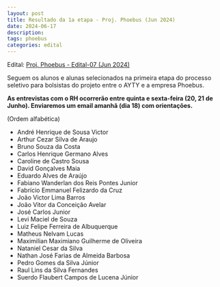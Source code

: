 ```yaml
---
layout: post
title: Resultado da 1a etapa - Proj. Phoebus (Jun 2024)
date: 2024-06-17
description: 
tags: phoebus
categories: edital
---
```


Edital: [Proj. Phoebus - Edital-07 (Jun 2024)](https://ayty.org/editais/2024-06-09-phoebus-edital/)

Seguem os alunos e alunas selecionados na primeira etapa do processo seletivo para bolsistas do projeto entre o AYTY e a empresa Phoebus.

**As entrevistas com o RH ocorrerão entre quinta e sexta-feira (20, 21 de Junho). Enviaremos um email amanhã (dia 18) com orientações.**

(Ordem alfabética)

 - André Henrique de Sousa Victor
 - Arthur Cezar Silva de Araujo
 - Bruno Souza da Costa
 - Carlos Henrique Germano Alves
 - Caroline de Castro Sousa
 - David Gonçalves Maia
 - Eduardo Alves de Araújo
 - Fabiano Wanderlan dos Reis Pontes Junior
 - Fabrício Emmanuel Felizardo da Cruz
 - João Victor Lima Barros
 - João Vitor da Conceição Avelar
 - José Carlos Junior
 - Levi Maciel de Souza
 - Luiz Felipe Ferreira de Albuquerque
 - Matheus Nelvam Lucas
 - Maximilian Maximiano Guilherme de Oliveira
 - Nataniel Cesar da Silva
 - Nathan José Farias de Almeida Barbosa
 - Pedro Gomes da Silva Júnior
 - Raul Lins da Silva Fernandes
 - Suerdo Flaubert Campos de Lucena Júnior
